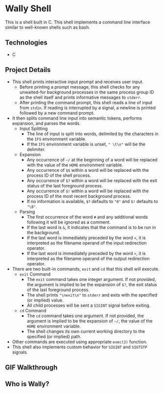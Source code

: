 # Wally Shell
This is a shell built in C.  This shell implements a command line interface similar to well-known shells such as bash.
## Technologies
* C
## Project Details
* This shell prints interactive input prompt and receives user input.
    * Before printing a prompt message, this shell checks for any unwaited-for background processes in the same process group ID as the shell itself and prints informative messages to `stderr`.
    * After printing the command prompt, this shell reads a line of input from `stdin`.  If reading is interrupted by a signal, a newline is printed followed by a new command prompt.
* It then splits command line input into semantic tokens, performs expansion, and parses the words.
    * Input Splitting
        * The line of input is split into words, delimited by the characters in the `IFS` environment variable.
        * If the `IFS` environment variable is unset, `" \t\n"` will be the delimiter.
    * Expansion
        * Any occurrence of `~/` at the beginning of a word will be replaced with the value of the `HOME` environment variable.
        * Any occurrence of `$$` within a word will be replaced with the process ID of the shell process.
        * Any occurrence of `$?` within a word will be replaced with the exit status of the last foreground process.
        * Any occurrence of `$!` within a word will be replaced with the process ID of the most recent background process.
        * If no information is available, `$?` defaults to `"0"` and `$!` defaults to `"\0"`.
    * Parsing
        * The first occurrence of the word `#` and any additional words following it will be ignored as a comment.
        * If the last word is `&`, it indicates that the command is to be run in the background.
        * If the last word is immediately preceded by the word `<`, it is interpreted as the filename operand of the input redirection operator.
        * If the last word is immediately preceded by the word `>`, it is interpreted as the filename operand of the output redirection operator.
* There are two built-in commands, `exit` and `cd` that this shell will execute.
    * `exit` Command
        * The `exit` command takes one integer argument.  If not provided, the argument is implied to be the expansion of `$?`, the exit status of the last foreground process.
        * The shell prints `"\nexit\n"` to `stderr` and exits with the specified (or implied) value.
        * All child processes will be sent a `SIGINT` signal before exiting.
    * `cd` Command
        * The `cd` command takes one argument.  If not provided, the argument is implied to be the expansion of `~/`, the value of the `HOME` environment variable.
        * The shell changes its own current working directory to the specified (or implied) path.
* Other commands are executed using appropriate `exec(3)` function.
* This shell also implements custom behavior for `SIGINT` and `SIGTSTP` signals.
## GIF Walkthrough

## Who is Wally?